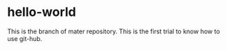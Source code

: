 # hello-world

This is the branch of mater repository.
This is the first trial to know how to use git-hub.
